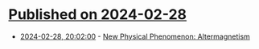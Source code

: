 # [Published on 2024-02-28](index.md)

* [2024-02-28, 20:02:00](https://soylentnews.org/article.pl?sid=24/02/27/147242&from=rss) - [New Physical Phenomenon: Altermagnetism](https://soylentnews.org/article.pl?sid=24/02/27/147242&from=rss)
